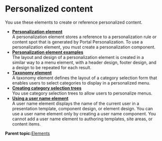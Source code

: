 # Personalized content 

You use these elements to create or reference personalized content.

-   **[Personalization element ](../wcm/wcm_dev_elements_pzn.md)**  
A personalization element stores a reference to a personalization rule or content spot that is generated by Portal Personalization. To use a personalization element, you must create a personalization component.
-   **[Personalization element examples ](../panel_help/wcm_dev_elements_pzn_examples.md)**  
The layout and design of a personalization element is created in a similar way to a menu element, with a header design, footer design, and a design to be repeated for each result.
-   **[Taxonomy element ](../wcm/wcm_dev_elements_taxonomy.md)**  
A taxonomy element defines the layout of a category selection form that enables users to select categories to display in a personalized menu.
-   **[Creating category selection trees ](../panel_help/wcm_dev_elements_taxonomy_selectiontrees.md)**  
You use category selection trees to allow users to personalize menus.
-   **[Using a user name element ](../panel_help/wcm_dev_elements_username.md)**  
A user name element displays the name of the current user in a presentation template, component design, or element design. You can use a user name element only by creating a user name component. You cannot add a user name element to authoring templates, site areas, or content items.

**Parent topic:**[Elements ](../wcm/wcm_build.md)

